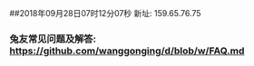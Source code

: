 ##2018年09月28日07时12分07秒 新址: 159.65.76.75
### 兔友常见问题及解答: https://github.com/wanggonging/d/blob/w/FAQ.md
